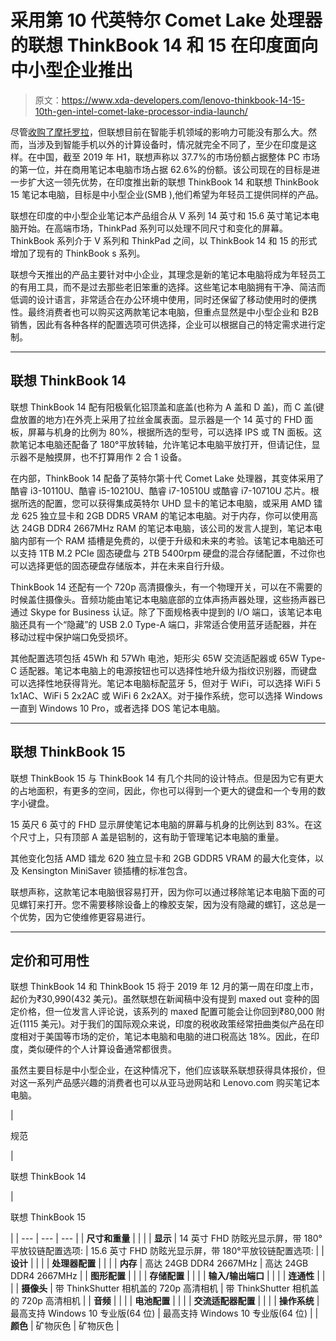 # 采用第 10 代英特尔 Comet Lake 处理器的联想 ThinkBook 14 和 15 在印度面向中小型企业推出

> 原文：<https://www.xda-developers.com/lenovo-thinkbook-14-15-10th-gen-intel-comet-lake-processor-india-launch/>

尽管[收购了摩托罗拉](https://www.xda-developers.com/motorola-lenovo-deal-complete/)，但联想目前在智能手机领域的影响力可能没有那么大。然而，当涉及到智能手机以外的计算设备时，情况就完全不同了，至少在印度是这样。在中国，截至 2019 年 H1，联想声称以 37.7%的市场份额占据整体 PC 市场的第一位，并在商用笔记本电脑市场占据 62.6%的份额。该公司现在的目标是进一步扩大这一领先优势，在印度推出新的联想 ThinkBook 14 和联想 ThinkBook 15 笔记本电脑，目标是中小型企业(SMB ),他们希望为年轻员工提供同样的产品。

联想在印度的中小型企业笔记本产品组合从 V 系列 14 英寸和 15.6 英寸笔记本电脑开始。在高端市场，ThinkPad 系列可以处理不同尺寸和变化的屏幕。ThinkBook 系列介于 V 系列和 ThinkPad 之间，以 ThinkBook 14 和 15 的形式增加了现有的 ThinkBook s 系列。

联想今天推出的产品主要针对中小企业，其理念是新的笔记本电脑将成为年轻员工的有用工具，而不是过去那些老旧笨重的选择。这些笔记本电脑拥有干净、简洁而低调的设计语言，非常适合在办公环境中使用，同时还保留了移动使用时的便携性。最终消费者也可以购买这两款笔记本电脑，但重点显然是中小型企业和 B2B 销售，因此有各种各样的配置选项可供选择，企业可以根据自己的特定需求进行定制。

* * *

## 联想 ThinkBook 14

联想 ThinkBook 14 配有阳极氧化铝顶盖和底盖(也称为 A 盖和 D 盖)，而 C 盖(键盘放置的地方)在外壳上采用了拉丝金属表面。显示器是一个 14 英寸的 FHD 面板，屏幕与机身的比例为 80%，根据所选的型号，可以选择 IPS 或 TN 面板。这款笔记本电脑还配备了 180°平放转轴，允许笔记本电脑平放打开，但请记住，显示器不是触摸屏，也不打算用作 2 合 1 设备。

在内部，ThinkBook 14 配备了英特尔第十代 Comet Lake 处理器，其变体采用了酷睿 i3-10110U、酷睿 i5-10210U、酷睿 i7-10510U 或酷睿 i7-10710U 芯片。根据所选的配置，您可以获得集成英特尔 UHD 显卡的笔记本电脑，或采用 AMD 镭龙 625 独立显卡和 2GB DDR5 VRAM 的笔记本电脑。对于内存，你可以使用高达 24GB DDR4 2667MHz RAM 的笔记本电脑，该公司的发言人提到，笔记本电脑内部有一个 RAM 插槽是免费的，以便于升级和未来的考验。该笔记本电脑还可以支持 1TB M.2 PCIe 固态硬盘与 2TB 5400rpm 硬盘的混合存储配置，不过你也可以选择更低的固态硬盘存储版本，并在未来自行升级。

ThinkBook 14 还配有一个 720p 高清摄像头，有一个物理开关，可以在不需要的时候盖住摄像头。音频功能由笔记本电脑底部的立体声扬声器处理，这些扬声器已通过 Skype for Business 认证。除了下面规格表中提到的 I/O 端口，该笔记本电脑还具有一个“隐藏”的 USB 2.0 Type-A 端口，非常适合使用蓝牙适配器，并在移动过程中保护端口免受损坏。

其他配置选项包括 45Wh 和 57Wh 电池，矩形尖 65W 交流适配器或 65W Type-C 适配器。笔记本电脑上的电源按钮也可以选择性地升级为指纹识别器，而键盘可以选择性地获得背光。笔记本电脑标配蓝牙 5，但对于 WiFi，可以选择 WiFi 5 1x1AC、WiFi 5 2x2AC 或 WiFi 6 2x2AX。对于操作系统，您可以选择 Windows 一直到 Windows 10 Pro，或者选择 DOS 笔记本电脑。

* * *

## 联想 ThinkBook 15

联想 ThinkBook 15 与 ThinkBook 14 有几个共同的设计特点。但是因为它有更大的占地面积，有更多的空间，因此，你也可以得到一个更大的键盘和一个专用的数字小键盘。

15 英尺 6 英寸的 FHD 显示屏使笔记本电脑的屏幕与机身的比例达到 83%。在这个尺寸上，只有顶部 A 盖是铝制的，这有助于管理笔记本电脑的重量。

其他变化包括 AMD 镭龙 620 独立显卡和 2GB GDDR5 VRAM 的最大化变体，以及 Kensington MiniSaver 锁插槽的标准包含。

联想声称，这款笔记本电脑很容易打开，因为你可以通过移除笔记本电脑下面的可见螺钉来打开。您不需要移除设备上的橡胶支架，因为没有隐藏的螺钉，这总是一个优势，因为它使维修更容易进行。

* * *

## 定价和可用性

联想 ThinkBook 14 和 ThinkBook 15 将于 2019 年 12 月的第一周在印度上市，起价为₹30,990(432 美元)。虽然联想在新闻稿中没有提到 maxed out 变种的固定价格，但一位发言人评论说，该系列的 maxed 配置可能会让你回到₹80,000 附近(1115 美元)。对于我们的国际观众来说，印度的税收政策经常扭曲类似产品在印度相对于美国等市场的定价，笔记本电脑和电脑的进口税高达 18%。因此，在印度，类似硬件的个人计算设备通常都很贵。

虽然主要目标是中小型企业，在这种情况下，他们应该联系联想获得具体报价，但对这一系列产品感兴趣的消费者也可以从亚马逊网站和 Lenovo.com 购买笔记本电脑。

| 

规范

 | 

联想 ThinkBook 14

 | 

联想 ThinkBook 15

 |
| --- | --- | --- |
| **尺寸和重量** |  |  |
| **显示** | 14 英寸 FHD 防眩光显示屏，带 180°平放铰链配置选项: | 15.6 英寸 FHD 防眩光显示屏，带 180°平放铰链配置选项: |
| **设计** |  |  |
| **处理器配置** |  |  |
| **内存** | 高达 24GB DDR4 2667MHz | 高达 24GB DDR4 2667MHz |
| **图形配置** |  |  |
| **存储配置** |  |  |
| **输入/输出端口** |  |  |
| **连通性** |  |  |
| **摄像头** | 带 ThinkShutter 相机盖的 720p 高清相机 | 带 ThinkShutter 相机盖的 720p 高清相机 |
| **音频** |  |  |
| **电池配置** |  |  |
| **交流适配器配置** |  |  |
| **操作系统** | 最高支持 Windows 10 专业版(64 位) | 最高支持 Windows 10 专业版(64 位) |
| **颜色** | 矿物灰色 | 矿物灰色 |